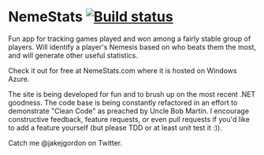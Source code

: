 NemeStats  [![Build status](https://ci.appveyor.com/api/projects/status/q5d26a5d8v7occ16?svg=true)](https://ci.appveyor.com/project/cracker4o/nemestats)
===============

Fun app for tracking games played and won among a fairly stable group of players. Will identify a player's Nemesis based on who beats them the most, and will generate other useful statistics.

Check it out for free at NemeStats.com where it is hosted on Windows Azure.

The site is being developed for fun and to brush up on the most recent .NET goodness. The code base is being constantly refactored in an effort to demonstrate "Clean Code" as preached by Uncle Bob Martin. I encourage constructive feedback, feature requests, or even pull requests if you'd like to add a feature yourself (but please TDD or at least unit test it :)).

Catch me @jakejgordon on Twitter. 
